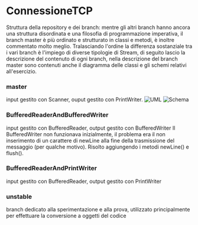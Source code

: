 # ConnessioneTCP
Struttura della repository e dei branch: mentre gli altri branch hanno ancora una struttura disordinata e una filosofia di programmazione imperativa, il branch master è più ordinato e strutturato in classi e metodi, è inoltre commentato molto meglio. Tralasciando l'ordine la differenza sostanziale tra i vari branch è l'impiego di diverse tipologie di Stream, di seguito lascio la descrizione del contenuto di ogni branch, nella descrizione del branch master sono contenuti anche il diagramma delle classi e gli schemi relativi all'esercizio.
### master
input gestito con Scanner, ouput gestito con PrintWriter.
![UML](https://i.imgur.com/KYEHRIF.png)
![Schema](https://i.imgur.com/ZYVEkjO.png)
### BufferedReaderAndBufferedWriter
input gestito con BufferedReader, output gestito con BufferedWriter
Il BufferedWriter non funzionava inizialmente, il problema era il non inserimento di un carattere di newLine alla fine della trasmissione del messaggio (per qualche motivo). Risolto aggiungendo i metodi newLine() e flush().
### BufferedReaderAndPrintWriter
input gestito con BufferedReader, output gestito con PrintWriter
### unstable
branch dedicato alla sperimentazione e alla prova, utilizzato principalmente per effettuare la conversione a oggetti del codice
